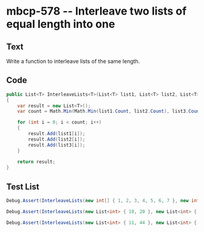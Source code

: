 # mbcp-578 -- Interleave two lists of equal length into one

## Text

Write a function to interleave lists of the same length.

## Code

```csharp
public List<T> InterleaveLists<T>(List<T> list1, List<T> list2, List<T> list3)
{
    var result = new List<T>();
    var count = Math.Min(Math.Min(list1.Count, list2.Count), list3.Count);

    for (int i = 0; i < count; i++)
    {
        result.Add(list1[i]);
        result.Add(list2[i]);
        result.Add(list3[i]);
    }
    
    return result;
}
```

## Test List

```csharp
Debug.Assert(InterleaveLists(new int[] { 1, 2, 3, 4, 5, 6, 7 }, new int[] { 10, 20, 30, 40, 50, 60, 70 }, new int[] { 100, 200, 300, 400, 500, 600, 700 }).SequenceEqual(new int[] { 1, 10, 100, 2, 20, 200, 3, 30, 300, 4, 40, 400, 5, 50, 500, 6, 60, 600, 7, 70, 700 }));
```

```csharp
Debug.Assert(InterleaveLists(new List<int> { 10, 20 }, new List<int> { 15, 2 }, new List<int> { 5, 10 }).SequenceEqual(new List<int> { 10, 15, 5, 20, 2, 10 }));
```

```csharp
Debug.Assert(InterleaveLists(new List<int> { 11, 44 }, new List<int> { 10, 15 }, new List<int> { 20, 5 }).SequenceEqual(new List<int> { 11, 10, 20, 44, 15, 5 }));
```
